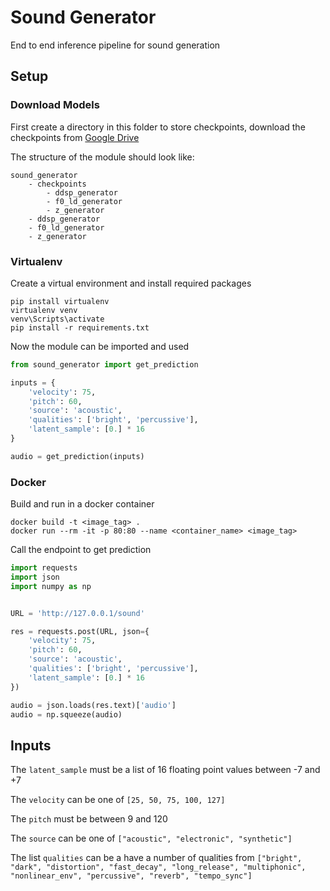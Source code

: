 # Sound Generator

End to end inference pipeline for sound generation

## Setup

### Download Models

First create a directory in this folder to store checkpoints, download the checkpoints from [Google Drive](https://drive.google.com/drive/folders/1mH8Pqgwxb6nJsx_mCnD9dMBO8qlrmwUq?usp=sharing)

The structure of the module should look like:

```text
sound_generator
    - checkpoints
        - ddsp_generator
        - f0_ld_generator
        - z_generator
    - ddsp_generator
    - f0_ld_generator
    - z_generator
```

### Virtualenv

Create a virtual environment and install required packages

```commandline
pip install virtualenv
virtualenv venv
venv\Scripts\activate
pip install -r requirements.txt
```

Now the module can be imported and used

```python
from sound_generator import get_prediction

inputs = {
    'velocity': 75,
    'pitch': 60,
    'source': 'acoustic',
    'qualities': ['bright', 'percussive'],
    'latent_sample': [0.] * 16
}

audio = get_prediction(inputs)
```

### Docker

Build and run in a docker container

```commandline
docker build -t <image_tag> .
docker run --rm -it -p 80:80 --name <container_name> <image_tag>
```

Call the endpoint to get prediction

```python
import requests
import json
import numpy as np


URL = 'http://127.0.0.1/sound'

res = requests.post(URL, json={
    'velocity': 75,
    'pitch': 60,
    'source': 'acoustic',
    'qualities': ['bright', 'percussive'],
    'latent_sample': [0.] * 16
})

audio = json.loads(res.text)['audio']
audio = np.squeeze(audio)
```

## Inputs

The `latent_sample` must be a list of 16 floating point values between -7 and +7

The `velocity` can be one of `[25, 50, 75, 100, 127]`

The `pitch` must be between 9 and 120

The `source` can be one of `["acoustic", "electronic", "synthetic"]`

The list `qualities` can be a have a number of qualities from `["bright", "dark", "distortion", "fast_decay", "long_release",
"multiphonic", "nonlinear_env", "percussive", "reverb", "tempo_sync"]`

